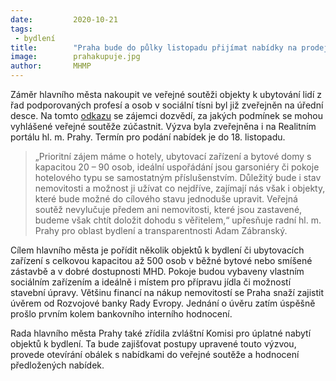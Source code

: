 ```yaml
---
date:         2020-10-21
tags:         
 - bydlení
title:        "Praha bude do půlky listopadu přijímat nabídky na prodej ubytovacích zařízení a bytových domů"
image: 	      prahakupuje.jpg
author:       MHMP
---
```


Záměr hlavního města nakoupit ve veřejné soutěži objekty k ubytování lidí z řad podporovaných profesí a osob v sociální tísni byl již zveřejněn na úřední desce. Na tomto [odkazu](https://www.praha.eu/jnp/cz/o_meste/magistrat/deska/index.html?cisloev=HOM-74982%2F2020&nazev=&text=&typ=0&odbor=0&stranavel=15&test=value%20) se zájemci dozvědí, za jakých podmínek se mohou vyhlášené veřejné soutěže zúčastnit. Výzva byla zveřejněna i na Realitním portálu hl. m. Prahy. Termín pro podání nabídek je do 18. listopadu.

> „Prioritní zájem máme o hotely, ubytovací zařízení a bytové domy s kapacitou 20 – 90 osob, ideální uspořádání jsou garsoniéry či pokoje hotelového typu se samostatným příslušenstvím. Důležitý bude i stav nemovitosti a možnost ji užívat co nejdříve, zajímají nás však i objekty, které bude možné do cílového stavu jednoduše upravit. Veřejná soutěž nevylučuje předem ani nemovitosti, které jsou zastavené, budeme však chtít doložit dohodu s věřitelem,“ upřesňuje radní hl. m. Prahy pro oblast bydlení a transparentnosti Adam Zábranský.

Cílem hlavního města je pořídit několik objektů k bydlení či ubytovacích zařízení s celkovou kapacitou až 500 osob v běžné bytové nebo smíšené zástavbě a v dobré dostupnosti MHD. Pokoje budou vybaveny vlastním sociálním zařízením a ideálně i místem pro přípravu jídla či možností stavební úpravy. Většinu financí na nákup nemovitostí se Praha snaží zajistit úvěrem od Rozvojové banky Rady Evropy. Jednání o úvěru zatím úspěšně prošlo prvním kolem bankovního interního hodnocení.

Rada hlavního města Prahy také zřídila zvláštní Komisi pro úplatné nabytí objektů k bydlení. Ta bude zajišťovat postupy upravené touto výzvou, provede otevírání obálek s nabídkami do veřejné soutěže a hodnocení předložených nabídek.


